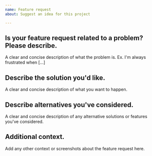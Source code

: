 ```yaml
---
name: Feature request
about: Suggest an idea for this project

---
```


## Is your feature request related to a problem? Please describe.

A clear and concise description of what the problem is. Ex. I'm always frustrated when [...]

## Describe the solution you'd like.

A clear and concise description of what you want to happen.

## Describe alternatives you've considered.

A clear and concise description of any alternative solutions or features you've considered.

## Additional context.

Add any other context or screenshots about the feature request here.

